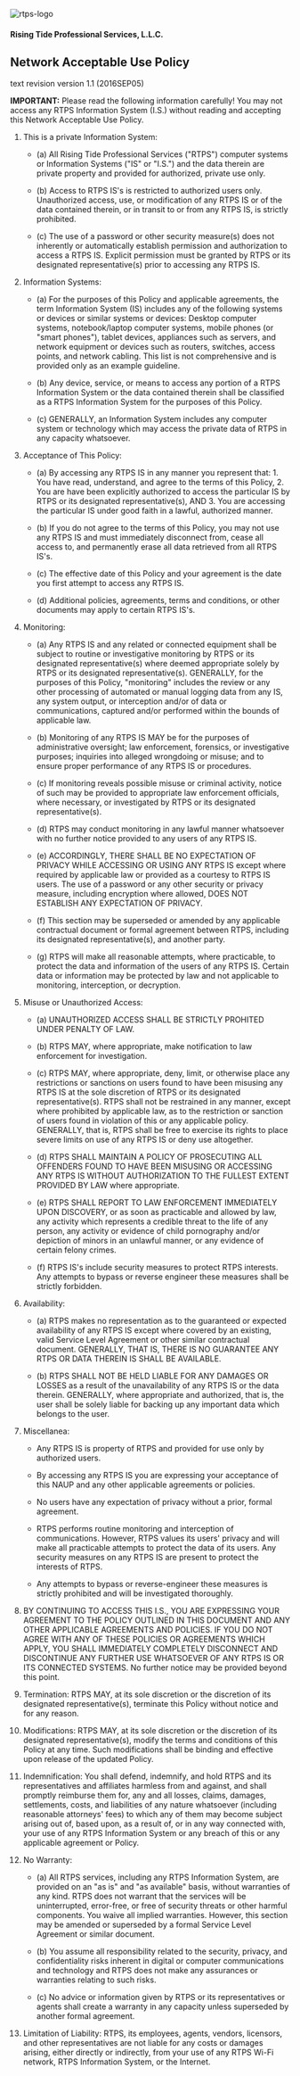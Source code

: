 ![rtps-logo]
#### Rising Tide Professional Services, L.L.C.

## Network Acceptable Use Policy
text revision version 1.1 (2016SEP05)

**IMPORTANT:** Please read the following information carefully! You may not access any RTPS Information System (I.S.) without reading and accepting this Network Acceptable Use Policy.

1. This is a private Information System:

	* (a) All Rising Tide Professional Services ("RTPS") computer systems or Information Systems ("IS" or "I.S.") and the data therein are private property and provided for authorized, private use only.

	* (b) Access to RTPS IS's is restricted to authorized users only. Unauthorized access, use, or modification of any RTPS IS or of the data contained therein, or in transit to or from any RTPS IS, is strictly prohibited.

	* (c) The use of a password or other security measure(s) does not inherently or automatically establish permission and authorization to access a RTPS IS. Explicit permission must be granted by RTPS or its designated representative(s) prior to accessing any RTPS IS.

2. Information Systems:

	* (a) For the purposes of this Policy and applicable agreements, the term Information System (IS) includes any of the following systems or devices or similar systems or devices: Desktop computer systems, notebook/laptop computer systems, mobile phones (or "smart phones"), tablet devices, appliances such as servers, and network equipment or devices such as routers, switches, access points, and network cabling. This list is not comprehensive and is provided only as an example guideline.

	* (b) Any device, service, or means to access any portion of a RTPS Information System or the data contained therein shall be classified as a RTPS Information System for the purposes of this Policy.

	* (c) GENERALLY, an Information System includes any computer system or technology which may access the private data of RTPS in any capacity whatsoever.

3. Acceptance of This Policy:

	* (a) By accessing any RTPS IS in any manner you represent that: 1. You have read, understand, and agree to the terms of this Policy, 2. You are have been explicitly authorized to access the particular IS by RTPS or its designated representative(s), AND 3. You are accessing the particular IS under good faith in a lawful, authorized manner.

	* (b) If you do not agree to the terms of this Policy, you may not use any RTPS IS and must immediately disconnect from, cease all access to, and permanently erase all data retrieved from all RTPS IS's.

	* (c) The effective date of this Policy and your agreement is the date you first attempt to access any RTPS IS.

	* (d) Additional policies, agreements, terms and conditions, or other documents may apply to certain RTPS IS's.

4. Monitoring:

	* (a) Any RTPS IS and any related or connected equipment shall be subject to routine or investigative monitoring by RTPS or its designated representative(s) where deemed appropriate solely by RTPS or its designated representative(s). GENERALLY, for the purposes of this Policy, "monitoring" includes the review or any other processing of automated or manual logging data from any IS, any system output, or interception and/or of data or communications, captured and/or performed within the bounds of applicable law.

	* (b) Monitoring of any RTPS IS MAY be for the purposes of administrative oversight; law enforcement, forensics, or investigative purposes; inquiries into alleged wrongdoing or misuse; and to ensure proper performance of any RTPS IS or procedures.

	* (c) If monitoring reveals possible misuse or criminal activity, notice of such may be provided to appropriate law enforcement officials, where necessary, or investigated by RTPS or its designated representative(s).

	* (d) RTPS may conduct monitoring in any lawful manner whatsoever with no further notice provided to any users of any RTPS IS.

	* (e) ACCORDINGLY, THERE SHALL BE NO EXPECTATION OF PRIVACY WHILE ACCESSING OR USING ANY RTPS IS except where required by applicable law or provided as a courtesy to RTPS IS users. The use of a password or any other security or privacy measure, including encryption where allowed, DOES NOT ESTABLISH ANY EXPECTATION OF PRIVACY.

	* (f) This section may be superseded or amended by any applicable contractual document or formal agreement between RTPS, including its designated representative(s), and another party.

	* (g) RTPS will make all reasonable attempts, where practicable, to protect the data and information of the users of any RTPS IS. Certain data or information may be protected by law and not applicable to monitoring, interception, or decryption.

5. Misuse or Unauthorized Access:

	* (a) UNAUTHORIZED ACCESS SHALL BE STRICTLY PROHITED UNDER PENALTY OF LAW.

	* (b) RTPS MAY, where appropriate, make notification to law enforcement for investigation.

	* (c) RTPS MAY, where appropriate, deny, limit, or otherwise place any restrictions or sanctions on users found to have been misusing any RTPS IS at the sole discretion of RTPS or its designated representative(s). RTPS shall not be restrained in any manner, except where prohibited by applicable law, as to the restriction or sanction of users found in violation of this or any applicable policy. GENERALLY, that is, RTPS shall be free to exercise its rights to place severe limits on use of any RTPS IS or deny use altogether.

	* (d) RTPS SHALL MAINTAIN A POLICY OF PROSECUTING ALL OFFENDERS FOUND TO HAVE BEEN MISUSING OR ACCESSING ANY RTPS IS WITHOUT AUTHORIZATION TO THE FULLEST EXTENT PROVIDED BY LAW where appropriate.

	* (e) RTPS SHALL REPORT TO LAW ENFORCEMENT IMMEDIATELY UPON DISCOVERY, or as soon as practicable and allowed by law, any activity which represents a credible threat to the life of any person, any activity or evidence of child pornography and/or depiction of minors in an unlawful manner, or any evidence of certain felony crimes.

	* (f) RTPS IS's include security measures to protect RTPS interests. Any attempts to bypass or reverse engineer these measures shall be strictly forbidden.

6. Availability:

	* (a) RTPS makes no representation as to the guaranteed or expected availability of any RTPS IS except where covered by an existing, valid Service Level Agreement or other similar contractual document. GENERALLY, THAT IS, THERE IS NO GUARANTEE ANY RTPS OR DATA THEREIN IS SHALL BE AVAILABLE.

	* (b) RTPS SHALL NOT BE HELD LIABLE FOR ANY DAMAGES OR LOSSES as a result of the unavailability of any RTPS IS or the data therein. GENERALLY, where appropriate and authorized, that is, the user shall be solely liable for backing up any important data which belongs to the user.

7. Miscellanea:

	* Any RTPS IS is property of RTPS and provided for use only by authorized users.

	* By accessing any RTPS IS you are expressing your acceptance of this NAUP and any other applicable agreements or policies.

	* No users have any expectation of privacy without a prior, formal agreement.

	* RTPS performs routine monitoring and interception of communications. However, RTPS values its users' privacy and will make all practicable attempts to protect the data of its users. Any security measures on any RTPS IS are present to protect the interests of RTPS.

	* Any attempts to bypass or reverse-engineer these measures is strictly prohibited and will be investigated thoroughly.

8. BY CONTINUING TO ACCESS THIS I.S., YOU ARE EXPRESSING YOUR AGREEMENT TO THE POLICY OUTLINED IN THIS DOCUMENT AND ANY OTHER APPLICABLE AGREEMENTS AND POLICIES. IF YOU DO NOT AGREE WITH ANY OF THESE POLICIES OR AGREEMENTS WHICH APPLY, YOU SHALL IMMEDIATELY COMPLETELY DISCONNECT AND DISCONTINUE ANY FURTHER USE WHATSOEVER OF ANY RTPS IS OR ITS CONNECTED SYSTEMS. No further notice may be provided beyond this point.

9. Termination: RTPS MAY, at its sole discretion or the discretion of its designated representative(s), terminate this Policy without notice and for any reason.

10. Modifications: RTPS MAY, at its sole discretion or the discretion of its designated representative(s), modify the terms and conditions of this Policy at any time. Such modifications shall be binding and effective upon release of the updated Policy.

11. Indemnification: You shall defend, indemnify, and hold RTPS and its representatives and affiliates harmless from and against, and shall promptly reimburse them for, any and all losses, claims, damages, settlements, costs, and liabilities of any nature whatsoever (including reasonable attorneys' fees) to which any of them may become subject arising out of, based upon, as a result of, or in any way connected with, your use of any RTPS Information System or any breach of this or any applicable agreement or Policy.

12. No Warranty:

	* (a) All RTPS services, including any RTPS Information System, are provided on an "as is" and "as available" basis, without warranties of any kind. RTPS does not warrant that the services will be uninterrupted, error-free, or free of security threats or other harmful components. You waive all implied warranties. However, this section may be amended or superseded by a formal Service Level Agreement or similar document.

	* (b) You assume all responsibility related to the security, privacy, and confidentiality risks inherent in digital or computer communications and technology and RTPS does not make any assurances or warranties relating to such risks.

	* (c) No advice or information given by RTPS or its representatives or agents shall create a warranty in any capacity unless superseded by another formal agreement.

13. Limitation of Liability: RTPS, its employees, agents, vendors, licensors, and other representatives are not liable for any costs or damages arising, either directly or indirectly, from your use of any RTPS Wi-Fi network, RTPS Information System, or the Internet.


[rtps-logo]: https://bytebucket.org/rtps-lawsonb/rtps-naup/raw/master/logo_rtps_retro_155x45.png "Logo - RTPS: Rising Tide Professional Services, LLC"
